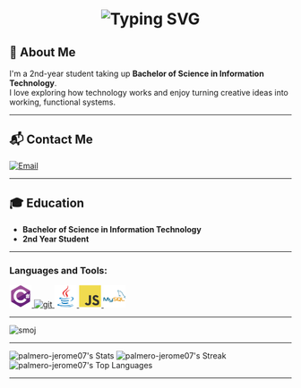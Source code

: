 <!-- Profile Header with Animated Typing -->
<h1 align="center">
  <img src="https://readme-typing-svg.herokuapp.com?font=Fira+Code&size=28&pause=1000&color=66ffcc&center=true&vCenter=true&width=600&lines=Hey%2C+I'm+Jerome!;Aspiring+Full+Stack+Developer;Always+learning" alt="Typing SVG" />
</h1>


## 🚀 About Me
I'm a 2nd-year student taking up **Bachelor of Science in Information Technology**.  
I love exploring how technology works and enjoy turning creative ideas into working, functional systems.

---

## 📬 Contact Me
  <a href="mailto:jeromepalmero07@gmail.com">
    <img src="https://img.shields.io/badge/Email-D14836?style=for-the-badge&logo=gmail&logoColor=white" alt="Email" />
  </a> 
      
---

## 🎓 Education
-  **Bachelor of Science in Information Technology**  
-  **2nd Year Student**  

---

<h3 align="left">Languages and Tools:</h3>
<p align="left"> <a href="https://www.w3schools.com/cs/" target="_blank" rel="noreferrer"> <img src="https://raw.githubusercontent.com/devicons/devicon/master/icons/csharp/csharp-original.svg" alt="csharp" width="40" height="40"/> </a> <a href="https://git-scm.com/" target="_blank" rel="noreferrer"> <img src="https://www.vectorlogo.zone/logos/git-scm/git-scm-icon.svg" alt="git" width="40" height="40"/> </a> <a href="https://www.java.com" target="_blank" rel="noreferrer"> <img src="https://raw.githubusercontent.com/devicons/devicon/master/icons/java/java-original.svg" alt="java" width="40" height="40"/> </a> <a href="https://developer.mozilla.org/en-US/docs/Web/JavaScript" target="_blank" rel="noreferrer"> <img src="https://raw.githubusercontent.com/devicons/devicon/master/icons/javascript/javascript-original.svg" alt="javascript" width="40" height="40"/> </a> <a href="https://www.mysql.com/" target="_blank" rel="noreferrer"> <img src="https://raw.githubusercontent.com/devicons/devicon/master/icons/mysql/mysql-original-wordmark.svg" alt="mysql" width="40" height="40"/> </a> </p>

---
<p align="left"> <img src="https://komarev.com/ghpvc/?username=palmero-jerome07&label=Profile%20views&color=0e75b6&style=flat" alt="smoj" /> </p>

---

![palmero-jerome07's Stats](https://github-readme-stats.vercel.app/api?username=palmero-jerome07&theme=dark&show_icons=true&hide_border=false&count_private=true)
![palmero-jerome07's Streak](https://github-readme-streak-stats.herokuapp.com/?user=palmero-jerome07&theme=dark&hide_border=false)
![palmero-jerome07's Top Languages](https://github-readme-stats.vercel.app/api/top-langs/?username=palmero-jerome07&theme=dark&show_icons=true&hide_border=false&layout=compact)

---
